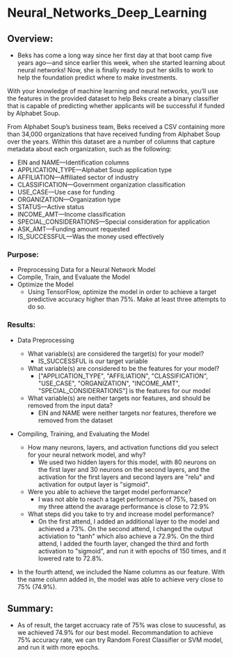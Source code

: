 # Neural_Networks_Deep_Learning

## Overview: 
* Beks has come a long way since her first day at that boot camp five years ago—and since earlier this week, when she started learning about neural networks! Now, she is finally ready to put her skills to work to help the foundation predict where to make investments.

With your knowledge of machine learning and neural networks, you’ll use the features in the provided dataset to help Beks create a binary classifier that is capable of predicting whether applicants will be successful if funded by Alphabet Soup.

From Alphabet Soup’s business team, Beks received a CSV containing more than 34,000 organizations that have received funding from Alphabet Soup over the years. Within this dataset are a number of columns that capture metadata about each organization, such as the following:

  - EIN and NAME—Identification columns
  - APPLICATION_TYPE—Alphabet Soup application type
  - AFFILIATION—Affiliated sector of industry
  - CLASSIFICATION—Government organization classification
  - USE_CASE—Use case for funding
  - ORGANIZATION—Organization type
  - STATUS—Active status
  - INCOME_AMT—Income classification
  - SPECIAL_CONSIDERATIONS—Special consideration for application
  - ASK_AMT—Funding amount requested
  - IS_SUCCESSFUL—Was the money used effectively

### Purpose:
* Preprocessing Data for a Neural Network Model
* Compile, Train, and Evaluate the Model
* Optimize the Model
  * Using TensorFlow, optimize the model in order to achieve a target predictive accuracy higher than 75%. Make at least three attempts to do so.

### Results:
* Data Preprocessing
  * What variable(s) are considered the target(s) for your model?
    * IS_SUCCESSFUL is our target variable
  * What variable(s) are considered to be the features for your model?
    * ["APPLICATION_TYPE", "AFFILIATION", "CLASSIFICATION", "USE_CASE", "ORGANIZATION", "INCOME_AMT", "SPECIAL_CONSIDERATIONS"] is the features for our model
  * What variable(s) are neither targets nor features, and should be removed from the input data?
    * EIN and NAME were neither targets nor features, therefore we removed from the dataset
   
* Compiling, Training, and Evaluating the Model
  * How many neurons, layers, and activation functions did you select for your neural network model, and why?
    * We used two hidden layers for this model, with 80 neurons on the first layer and 30 neurons on the second layers, and the activation for the first layers and second layers are "relu" and activation for output layer is "sigmoid".
  * Were you able to achieve the target model performance?
    * I was not able to reach a taget performance of 75%, based on my three attend the avarage performance is close to 72.9%
  * What steps did you take to try and increase model performance?
    * On the first attend, I added an additional layer to the model and achieved a 73%. On the second attend, I changed the output activiation to "tanh" which also achieve a 72.9%. On the third attend, I added the fourth layer, changed the third and forth activation to "sigmoid", and run it with epochs of 150 times, and it lowered rate to 72.8%.

* In the fourth attend, we included the Name columns as our feature. With the name column added in, the model was able to achieve very close to 75% (74.9%). 

## Summary:
* As of result, the target accruacy rate of 75% was close to suucessful, as we achieved 74.9% for our best model. Recommandation to achieve 75% accuracy rate, we can try Random Forest Classifier or SVM model, and run it with more epochs. 
